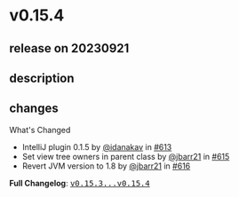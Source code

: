 # v0.15.4

## release on 20230921

## description

## changes

What's Changed

* IntelliJ plugin 0.1.5 by <a class="user-mention notranslate" data-hovercard-type="user" data-hovercard-url="/users/idanakav/hovercard" data-octo-click="hovercard-link-click" data-octo-dimensions="link_type:self" href="https://github.com/idanakav">@idanakav</a> in <a class="issue-link js-issue-link" data-error-text="Failed to load title" data-id="1872448488" data-permission-text="Title is private" data-url="https://github.com/uber/RIBs/issues/613" data-hovercard-type="pull_request" data-hovercard-url="/uber/RIBs/pull/613/hovercard" href="https://github.com/uber/RIBs/pull/613">#613</a>
* Set view tree owners in parent class by <a class="user-mention notranslate" data-hovercard-type="user" data-hovercard-url="/users/jbarr21/hovercard" data-octo-click="hovercard-link-click" data-octo-dimensions="link_type:self" href="https://github.com/jbarr21">@jbarr21</a> in <a class="issue-link js-issue-link" data-error-text="Failed to load title" data-id="1891496385" data-permission-text="Title is private" data-url="https://github.com/uber/RIBs/issues/615" data-hovercard-type="pull_request" data-hovercard-url="/uber/RIBs/pull/615/hovercard" href="https://github.com/uber/RIBs/pull/615">#615</a>
* Revert JVM version to 1.8 by <a class="user-mention notranslate" data-hovercard-type="user" data-hovercard-url="/users/jbarr21/hovercard" data-octo-click="hovercard-link-click" data-octo-dimensions="link_type:self" href="https://github.com/jbarr21">@jbarr21</a> in <a class="issue-link js-issue-link" data-error-text="Failed to load title" data-id="1903812130" data-permission-text="Title is private" data-url="https://github.com/uber/RIBs/issues/616" data-hovercard-type="pull_request" data-hovercard-url="/uber/RIBs/pull/616/hovercard" href="https://github.com/uber/RIBs/pull/616">#616</a>

<strong>Full Changelog</strong>: <a class="commit-link" href="https://github.com/uber/RIBs/compare/v0.15.3...v0.15.4"><tt>v0.15.3...v0.15.4</tt></a>

